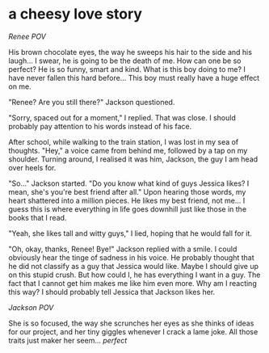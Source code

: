 # a cheesy love story 

*Renee POV* 

  His brown chocolate eyes, the way he sweeps his hair to the side and his laugh... 
I swear, he is going to be the death of me. 
How can one be so perfect? 
He is so funny, smart and kind. 
What is this boy doing to me? 
I have never fallen this hard before... 
This boy must really have a huge effect on me.


  "Renee? Are you still there?" Jackson questioned.

  "Sorry, spaced out for a moment," I replied. 
That was close. 
I should probably pay attention to his words instead of his face. 

  After school, while walking to the train station, I was lost in my sea of thoughts. 
"Hey," a voice came from behind me, followed by a tap on my shoulder. 
Turning around, I realised it was him, Jackson, the guy I am head over heels for. 

  "So..." Jackson started. "Do you know what kind of guys Jessica likes? I mean, she's you're best friend after all." 
Upon hearing those words, my heart shattered into a million pieces. 
He likes my best friend, not me... 
I guess this is where everything in life goes downhill just like those in the books that I read.

  "Yeah, she likes tall and witty guys," I lied, hoping that he would fall for it. 

  "Oh, okay, thanks, Renee! Bye!" Jackson replied with a smile. 
I could obviously hear the tinge of sadness in his voice. 
He probably thought that he did not classify as a guy that Jessica would like. 
Maybe I should give up on this stupid crush. 
But how could I, he has everything I want in a guy. 
The fact that I cannot get him makes me like him even more. 
Why am I reacting this way? 
I should probably tell Jessica that Jackson likes her. 

*Jackson POV* 

She is so focused, the way she scrunches her eyes as she thinks of ideas for our project, and her tiny giggles whenever I crack a lame joke. 
All those traits just maker her seem... *perfect* 
